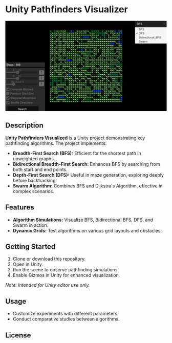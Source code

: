 # Unity Pathfinders Visualizer
![BFS Example](https://github.com/Silent0Wings/Unity-Pathfinders-Visualized/blob/main/ScreenShot/BFS%20(7).png)
## Description
**Unity Pathfinders Visualized** is a Unity project demonstrating key pathfinding algorithms. The project implements:
- **Breadth-First Search (BFS):** Efficient for the shortest path in unweighted graphs.
- **Bidirectional Breadth-First Search:** Enhances BFS by searching from both start and end points.
- **Depth-First Search (DFS):** Useful in maze generation, exploring deeply before backtracking.
- **Swarm Algorithm:** Combines BFS and Dijkstra's Algorithm, effective in complex scenarios.

## Features
- **Algorithm Simulations:** Visualize BFS, Bidirectional BFS, DFS, and Swarm in action.
- **Dynamic Grids:** Test algorithms on various grid layouts and obstacles.

## Getting Started
1. Clone or download this repository.
2. Open in Unity.
3. Run the scene to observe pathfinding simulations.
4. Enable Gizmos in Unity for enhanced visualization.

*Note: Intended for Unity editor use only.*

## Usage
- Customize experiments with different parameters.
- Conduct comparative studies between algorithms.

## License
